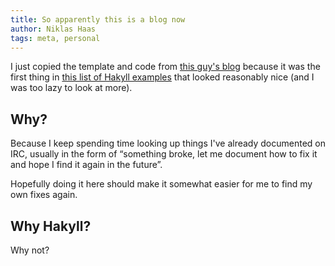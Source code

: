 ```yaml
---
title: So apparently this is a blog now
author: Niklas Haas
tags: meta, personal
---
```


I just copied the template and code from
[this guy's blog](http://blog.clement.delafargue.name/) because it was the
first thing in [this list of Hakyll examples](https://jaspervdj.be/hakyll/examples.html)
that looked reasonably nice (and I was too lazy to look at more).

## Why?

Because I keep spending time looking up things I've already documented on IRC,
usually in the form of “something broke, let me document how to fix it and
hope I find it again in the future”.

Hopefully doing it here should make it somewhat easier for me to find my own
fixes again.

## Why Hakyll?

Why not?
